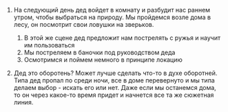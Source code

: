 1. На следующий день дед войдет в комнату и разбудит нас раннем утром, чтобы выбраться на природу. Мы пройдемся возле дома в лесу, он посмотрит свои ловушки на зверьков. 
	1. В этой же сцене дед предложит нам пострелять с ружья и научит им пользоваться
	2. Мы постреляем в баночки под руководством деда
	3. Осмотримся и поймем немного в принципе локацию
	   
2. Дед это оборотень? Может лучше сделать что-то в духе оборотней. Типа дед пропал по среди ночи, все в доме перевернуто и мы типа делаем выбор - искать его или нет. Даже если мы останемся дома, то он через какое-то время придет и начнется все та же сюжетная линия.